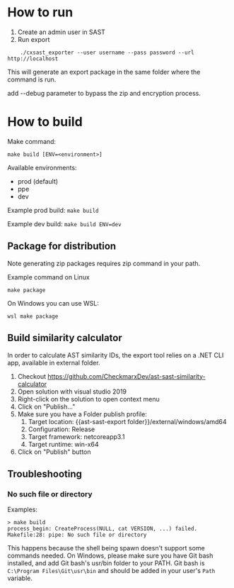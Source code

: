 # How to run

1. Create an admin user in SAST
2. Run export
```
    ./cxsast_exporter --user username --pass password --url http://localhost
```

This will generate an export package in the same folder where the command is run.

add --debug parameter to bypass the zip and encryption process. 

# How to build

Make command:
```
make build [ENV=<environment>]
```

Available environments:
 * prod (default)
 * ppe
 * dev

Example prod build: `make build`

Example dev build: `make build ENV=dev`

## Package for distribution

Note generating zip packages requires zip command in your path.

Example command on Linux
```
make package
```

On Windows you can use WSL:
```
wsl make package
```

## Build similarity calculator

In order to calculate AST similarity IDs, the export tool relies on a .NET CLI app, available in external folder.  

1. Checkout https://github.com/CheckmarxDev/ast-sast-similarity-calculator
2. Open solution with visual studio 2019
3. Right-click on the solution to open context menu
4. Click on "Publish..."
5. Make sure you have a Folder publish profile:
   1. Target location: {{ast-sast-export folder}}/external/windows/amd64
   2. Configuration: Release
   3. Target framework: netcoreapp3.1
   4. Target runtime: win-x64
6. Click on "Publish" button

## Troubleshooting

### No such file or directory

Examples:

```
> make build
process_begin: CreateProcess(NULL, cat VERSION, ...) failed.
Makefile:28: pipe: No such file or directory
```

This happens because the shell being spawn doesn't support some commands needed.
On Windows, please make sure you have Git bash installed, and add Git bash's usr/bin folder to your PATH.
Git bash is `C:\Program Files\Git\usr\bin` and should be added in your user's `Path` variable.

